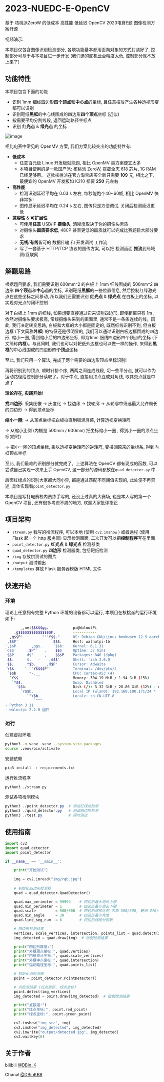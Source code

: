 # 2023-NUEDC-E-OpenCV

基于 核桃派ZeroW 的低成本 高性能 低延迟 OpenCV 2023电赛E题 图像检测方案开源

视频演示: 

本项目仅包含图像识别检测部分, 各项功能基本都用面向对象的方式封装好了, 控制部分可基于与本项目进一步开发 (我们选的舵机云台精度太低, 控制部分就不放上来了)

## 功能特性

本项目包含下面的功能

- 识别 1mm 细线四边形**四个顶点**和**中心点**的坐标, 且任意摆放产生各种透视形变都可以识别
- 识别靶纸**黑框**的中心线围成的四边形**四个顶点**坐标 (近似)
- 按需要平均分割线段, 返回运动路径坐标点
- 识别 **红光点** & **绿光点** 的坐标

![image](https://github.com/DBinK/2023-NUEDC-E-OpenCV/assets/21201676/f452d1f6-f6a4-49de-9b28-ec84c4b65a4e)


相比电赛中常见的 OpenMV 方案, 我们方案比较突出的功能特性有:

- **低成本**
    - 任意百元级 Linux 开发板就能跑, 相比 OpenMV 类方案便宜太多
    - 本项目使用的是一款国产派: 核桃派 ZeroW, 搭载全志 618 芯片, 1G RAM已经足够用。 这款核桃派在官方淘宝店买全新只需要 **109** 元, 相比之下, 最便宜的 OpenMV 开发板如 K210 都要 **250** 元左右
- **高性能**
    - 检测识别延迟平均在 0.03 s 左右, 每秒能跑个40~60帧, 相比 OpenMV 快非常多!
    - 图传显示延迟平均在 0.24 s 左右, 图传只是方便调试, 关闭后检测延迟更低
- **兼容性** & **可扩展性**
    - 可使用**任意** USB/IP **摄像头**, 清晰度取决于你的摄像头素质
    - 对摄像头**画质要求低**, 480P 甚至更低的画质就可以完成比赛题目大部分要求
    - **无线**/**有线**皆可的 数据传输 和 开发调试 工作流
    - 写了一套基于 HTTP/TCP 协议的图传方案,    可以把 检测画面 **推流**到局域网/互联网

## 解题思路

根据题目要求, 我们需要识别 600mm^2 的白板上 1mm 细线围成的 500mm^2 四边形 **四个顶点**和**中心点**的坐标, 识别靶纸**黑框**的一些位置信息, 然后控制红绿激光点在这些坐标之间移动, 所以我们还需要识别 **红光点** & **绿光点** 在白板上的坐标, 以实现对光点的闭环控制

对于白板上 1mm 的细线, 如果想要直接通过它来识别四边形, 即使距离只有 1m , 依然对摄像头要求极高, 常规摄像头采到的画面里, 通常不是一条条连续的线。因此, 我们决定转变思路, 白板和大框的大小都是固定的, 既然细线识别不到, 但白板边框 (下文简称**外框**) 的特征还是很明显的, 我们可以通过识别白板边框围成的四边形, 缩小一圈, 得到缩小后的四边形坐标, 即为1mm 细线四边形四个顶点的坐标 (下文简称**内框**)。与此同时, 我们也可以对靶纸外边框也可以做一样的操作, 来得到**黑框**的中心线围成的四边形**四个顶点**坐标

至此, 我们只用一个算法, 完成了两个需要的四边形顶点坐标识别!

再将识别到的顶点, 顺时针排个序, 两两之间连成线段, 切一些平分点, 就可以作为运动路径给控制部分读取了。对于中点, 直接用顶点连成对角线, 取其交点就是中点了

**理论存在, 实践开始!**

**找四边形**: 采集图像 → 灰度化 → 找边缘 → 找轮廓 → 从轮廓中筛选最大允许周长的四边形 → 得到顶点坐标

**缩小一圈**: → 从顶点坐标把白板拉直到铺满屏幕, 计算透视变换矩阵

→ 从缩小比例 (内框是 500mm / 600mm) 把坐标缩小一圈 , 得到小一圈的顶点坐标(临时)

→ 把小一圈的顶点坐标, 乘以透视变换矩阵的逆矩阵, 变换回原来的坐标系, 得到内框顶点坐标

至此, 我们最难的识别部分就完成了。上述算法在 OpenCV 都有现成的函数, 可以尝试自己实现一次来上手 OpenCV, 这一部分的源码都放在`quad_detector.py` 中

后面红绿点的识别大家都大同小异, 都是通过匹配不同阈值实现的, 此处便不再赘述, 具体实现看`point_detector.py` 

本项目是写打电赛校内赛练手写的, 还没上过真的大赛场, 也是本人写的第一个 OpenCV 项目, 还有很多考虑不周的地方, 欢迎大家批评指正

## 项目架构

- `stream.py` 我写的推流程序, 可以本地 (使用 `cv2.imshow` ) 或者远程 (使用 Flask 起一个 http 服务器) 显示检测画面, 二次开发可以把**控制程序**写在里面
- `point_detector.py` **红光点** & **绿光点** 检测器类
- `quad_detector.py` **四边形** 检测器类, 包括靶纸检测
- `/img` 存放供测试的图片
- `/output` 测试输出
- `/templates` 存放 Flask 服务器模版 HTML 文件

## 快速开始

### 环境

理论上任意拥有完整 Python 环境的设备都可以运行, 本项目在核桃派的运行环境如下:

```bash
       _,met$$$$$gg.           pi@WalnutPi
    ,g$$$$$$$$$$$$$$$P.        -----------
  ,g$$P"         """Y$$.".     OS: Debian GNU/Linux bookworm 12.5 aarch64
 ,$$P'               `$$$.     Host: walnutpi-1b
',$$P       ,ggs.     `$$b:    Kernel: 6.1.31
`d$$'     ,$P"'   .    $$$     Uptime: 37 mins
 $$P      d$'     ,    $$$P    Packages: 846 (dpkg)
 $$:      $.   -    ,d$$'      Shell: fish 3.6.0
 $$;      Y$b._   _,d$P'       Cursor: Adwaita
 Y$$.    `.`"Y$$$$P"'          Terminal: /dev/pts/2
 `$$b      "-.__               CPU: Cortex-A53 (4)
  `Y$$                         Memory: 304.19 MiB / 1.94 GiB (15%)
   `Y$$.                       Swap: Disabled
     `$$b.                     Disk (/): 3.32 GiB / 28.86 GiB (12%) - ext4
       `Y$$b.                  Local IP (wlan0): 192.168.100.171/24 *
          `"Y$b._              Locale: zh_CN.UTF-8
             `"""
- Python 3.11
- walnutpi 2.2.0 固件
```

### 运行

创建虚拟环境

```bash
python3 -m venv .venv --system-site-packages
source .venv/bin/activate
```

安装依赖

```bash
pip3 install -r requirements.txt
```

运行推流程序

```bash
python3 ./stream.py 
```

测试各项检测模块

```powershell
python3 ./point_detector.py  # 测试红绿点检测
python3 ./quad_detector.py   # 测试四边形检测
python3 ./test.py            # 同时测试
```

## 使用指南

```python
import cv2
import quad_detector
import point_detector

if __name__ == '__main__':

    print("开始测试")
    
    img = cv2.imread("img/rgb.jpg")
    
    # 初始化四边形检测器
    quad = quad_detector.QuadDetector()

    quad.max_perimeter = 99999    # 四边形最大周长上限
    quad.min_perimeter = 1        # 四边形最小周长下限
    quad.scale         = 500/600  # 四边形缩放比例 内框 500/600, 靶纸 276/297
    quad.min_angle     = 30       # 四边形最小角度
    quad.line_seg_num  = 6        # 四边形线段分割数

    # 四边形检测结果
    vertices, scale_vertices, intersection, points_list = quad.detect(img)
    img_detected = quad.draw(img)  # 绘制检测结果

    print("四边形数据:")
    print("外框顶点坐标:", quad.vertices)
    print("内框顶点坐标:", quad.scale_vertices)
    print("外框中点坐标:", quad.intersection)
    print("运动路径坐标:", quad.points_list)

    # 初始化点检测器
    point = point_detector.PointDetector()

    # 点检测结果 (红点坐标, 绿点坐标)
    point.detect(img,vertices)
    img_detected = point.draw(img_detected)  # 绘制检测结果

    print("点数据:")
    print("红点坐标:", point.red_point)
    print("绿点坐标:", point.green_point)

    cv2.imshow("img_src", img)
    cv2.imshow("img_detected", img_detected)
    cv2.imwrite("output/detected.jpg", img_detected)
    cv2.waitKey(0)
```

## 关于作者

bilibili [@DBin_K](https://space.bilibili.com/37968660)

Chanal [@DBinKBB](https://t.me/DBinKBB)

